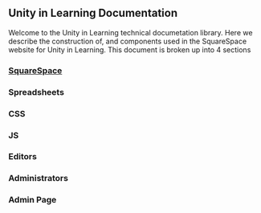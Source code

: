 ## Unity in Learning Documentation

Welcome to the Unity in Learning technical documetation library.  Here we describe the construction of, and components used in the SquareSpace website for Unity in Learning.   This document is broken up into 4 sections 

### [SquareSpace](squarespace.html)

### Spreadsheets

### CSS

### JS

### Editors

### Administrators

### Admin Page